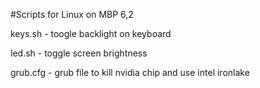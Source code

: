 #Scripts for Linux on MBP 6,2


keys.sh  - toogle backlight on keyboard


led.sh   - toggle screen brightness


grub.cfg - grub file to kill nvidia chip and use intel ironlake